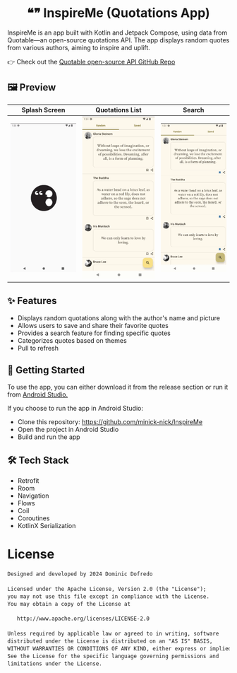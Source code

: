 # <h1 align="center">❝❞ InspireMe (Quotations App)</h1>
InspireMe is an app built with Kotlin and Jetpack Compose, using data from Quotable—an open-source quotations API. The app displays random quotes from various authors, aiming to inspire and uplift.

👉 Check out the [Quotable open-source API GitHub Repo](https://github.com/lukePeavey/quotable?tab=readme-ov-file)

## 🖼️ Preview

Splash Screen | Quotations List | Search
------------- | --------------- | -----------
<img src="screenshots/splash.gif" width="250" /> | <img src="screenshots/details.gif" width="250" /> | <img src="screenshots/search.gif" width="250" />

## ✨ Features
- Displays random quotations along with the author's name and picture
- Allows users to save and share their favorite quotes
- Provides a search feature for finding specific quotes
- Categorizes quotes based on themes
- Pull to refresh

## 🚀 Getting Started 
To use the app, you can either download it from the release section or run it from [Android Studio.](https://developer.android.com/studio?gad_source=1&gclid=CjwKCAjwnei0BhB-EiwAA2xuBvd_0mB3xf_7iU7r0s6-lG0XGMH00_pR8-tJ6iMkQUIIU3wZMb8euRoCaIYQAvD_BwE&gclsrc=aw.ds)

If you choose to run the app in Android Studio:
- Clone this repository: https://github.com/minick-nick/InspireMe
- Open the project in Android Studio
- Build and run the app

## 🛠️ Tech Stack
- Retrofit
- Room
- Navigation
- Flows
- Coil
- Coroutines
- KotlinX Serialization

# License
```xml
Designed and developed by 2024 Dominic Dofredo 

Licensed under the Apache License, Version 2.0 (the "License");
you may not use this file except in compliance with the License.
You may obtain a copy of the License at

   http://www.apache.org/licenses/LICENSE-2.0

Unless required by applicable law or agreed to in writing, software
distributed under the License is distributed on an "AS IS" BASIS,
WITHOUT WARRANTIES OR CONDITIONS OF ANY KIND, either express or implied.
See the License for the specific language governing permissions and
limitations under the License.
